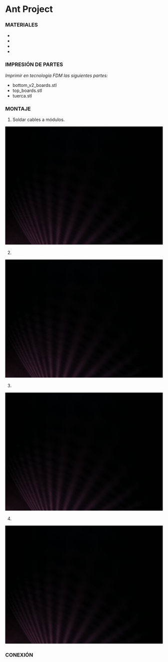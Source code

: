 # Ant Project

### MATERIALES

-
-
-
-

### IMPRESIÓN DE PARTES

*Imprimir en tecnología FDM las siguientes partes:*
- bottom_v2_boards.stl
- top_boards.stl
- tuerca.stl

### MONTAJE

1. Soldar cables a módulos.

![alt text](image.jpg)

2.

![alt text](image.jpg)

3.

![alt text](image.jpg)

4.

![alt text](image.jpg)

### CONEXIÓN